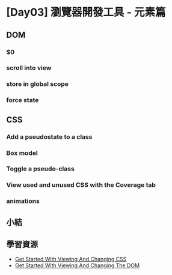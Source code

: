 # [Day03] 瀏覽器開發工具 - 元素篇

## DOM

### \$0

### scroll into view

### store in global scope

### force state

## CSS

### Add a pseudostate to a class

### Box model

### Toggle a pseudo-class

### View used and unused CSS with the Coverage tab

### animations

## 小結

## 學習資源

- [Get Started With Viewing And Changing CSS
  ](https://developers.google.com/web/tools/chrome-devtools/css)
- [Get Started With Viewing And Changing The DOM
  ](https://developers.google.com/web/tools/chrome-devtools/dom)
